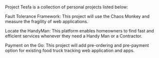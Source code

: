 Project Tesfa is a collection of personal projects listed below:

Fault Tolerance Framework:  This project will use the Chaos Monkey and measure the fragility of web applications. 

Locate the HandyMan: This platform enables homeowners to find fast and efficient services whenever they need a Handy Man or a Contractor.

Payment on the Go: This project will add pre-ordering and pre-payment option for existing food truck tracking web application and apps.
